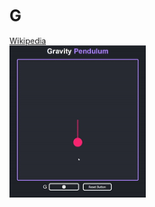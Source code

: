 # G

[Wikipedia](https://en.wikipedia.org/wiki/Pendulum)\
[![Pendulum gif](/pendulum.gif)](https://nonvegan.github.io/pendulum)
